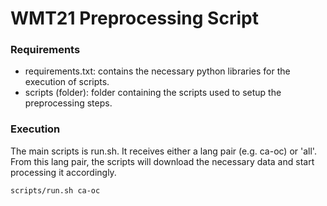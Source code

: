 # WMT21 Preprocessing Script

### Requirements

- requirements.txt: contains the necessary python libraries for the execution of scripts.
- scripts (folder): folder containing the scripts used to setup the preprocessing steps.

### Execution 

The main scripts is run.sh. It receives either a lang pair (e.g. ca-oc) or 'all'.
From this lang pair, the scripts will download the necessary data and start processing it accordingly.


```
scripts/run.sh ca-oc
```
